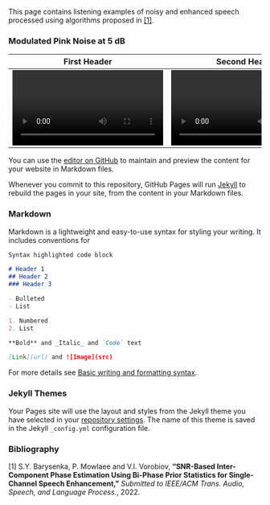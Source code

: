 This page contains listening examples of noisy and enhanced speech processed using algorithms proposed in [[1]](#bibliography).

### Modulated Pink Noise at 5 dB

| First Header  | Second Header |
| ------------- | ------------- |
| <video src="https://user-images.githubusercontent.com/2571033/182240907-1d0b8d42-be8f-405d-a858-f7355b8a5b8b.mp4" controls="controls" style="max-width: 640px;"></video> | <video src="https://user-images.githubusercontent.com/2571033/182240907-1d0b8d42-be8f-405d-a858-f7355b8a5b8b.mp4" controls="controls" style="max-width: 640px;"></video> |



You can use the [editor on GitHub](https://github.com/SiarheiBarysenka/inter-component-phase-speech-enhancement-demo/edit/gh-pages/index.md) to maintain and preview the content for your website in Markdown files.

Whenever you commit to this repository, GitHub Pages will run [Jekyll](https://jekyllrb.com/) to rebuild the pages in your site, from the content in your Markdown files.

### Markdown

Markdown is a lightweight and easy-to-use syntax for styling your writing. It includes conventions for

```markdown
Syntax highlighted code block

# Header 1
## Header 2
### Header 3

- Bulleted
- List

1. Numbered
2. List

**Bold** and _Italic_ and `Code` text

[Link](url) and ![Image](src)
```

For more details see [Basic writing and formatting syntax](https://docs.github.com/en/github/writing-on-github/getting-started-with-writing-and-formatting-on-github/basic-writing-and-formatting-syntax).

### Jekyll Themes

Your Pages site will use the layout and styles from the Jekyll theme you have selected in your [repository settings](https://github.com/SiarheiBarysenka/inter-component-phase-speech-enhancement-demo/settings/pages). The name of this theme is saved in the Jekyll `_config.yml` configuration file.

### Bibliography

[1] S.Y. Barysenka, P. Mowlaee and V.I. Vorobiov, **“SNR-Based Inter-Component Phase Estimation Using Bi-Phase Prior Statistics for Single-Channel Speech Enhancement,”** *Submitted to IEEE/ACM Trans. Audio, Speech, and Language Process.*, 2022.
